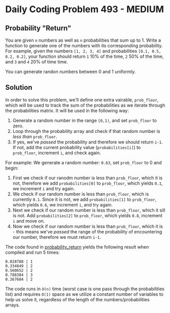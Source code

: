 # Daily Coding Problem 493 - MEDIUM
## Probability "Return"

You are given `n` numbers as well as `n` probabilities that sum up to 1. Write a function to generate one of the numbers with its corresponding probability.  
For example, given the numbers `[1, 2, 3, 4]` and probabilities `[0.1, 0.5, 0.2, 0.2]`, your function should return `1` 10% of the time, `2` 50% of the time, and `3` and `4` 20% of time time.

You can generate randon numbers between 0 and 1 uniformly.

## Solution
In order to solve this problem, we'll define one extra vairable, `prob_floor`, which will be used to track the sum of the probabilities as we iterate through the probabilities matrix. It will be used in the following way:
1. Generate a random number in the range `[0,1)`, and set `prob_floor` to zero.
2. Loop through the probability array and check if that random number is _less than_ `prob_floor`.
3. If yes, we've _passed_ the probability and therefore we should return `i-1`. If not, add the current probability value (`probabilities[i]`) to `prob_floor`, increment `i`, and check again.

For example:
We generate a random number: `0.63`, set `prob_floor` to 0 and begin:
1. First we check if our ranodm number is less than `prob_floor`, which it is not, therefore we add `probabilities[0]` to `prob_floor`, which yields `0.1`, we increment `i` and try again.
2. We check if our random number is less than `prob_floor`, which is currently `0.1`. Since it is not, we add `probabilities[1]` to `prob_floor`, which yields `0.6`, we increment `i`, and try again.
3. Next we check if our random number is less than `prob_floor`, which it sill is not. Add `probabilities[2]` to `prob_floor`, which yields `0.8`, increment `i` and move on.
4. Now we check if our random number is less than `prob_floor`, which it is - this means we've _passed_ the range of the probability of encountering our number, therefore we must return `i-1`.

The code found in [probability_return](probability_return.cpp) yields the following result when compiled and run 5 times:
```
0.028788 | 1
0.334849 | 2
0.560652 | 2
0.788384 | 3
0.367604 | 2
```

The code runs in `O(n)` time (worst case is one pass through the probabilities list) and requires `O(1)` space as we utilize a constant number of variables to help us solve it, regardless of the length of the numbers/probabilities arrays. 


